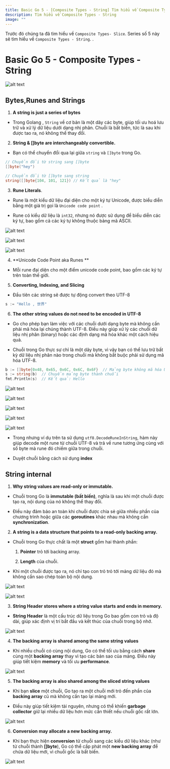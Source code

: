 ```yaml
---
title: Basic Go 5 - [Composite Types - String] Tìm hiểu về Composite Types - String
description: Tìm hiểu về Composite Types - String
image: ""
---
```


Trước đó chúng ta đã tìm hiểu về ```Composite Types- Slice```. 
Series số 5 này sẽ tìm hiểu về ```Composite Types - String```.
.
# Basic Go 5 - Composite Types - String
![alt text](./assets/basic5/alltype.png)

## Bytes,Runes and Strings

1. **A string is just a series of bytes**

- Trong Golang , ```String``` về cơ bản là một dãy các byte, giúp tối ưu hoá lưu trữ và xử lý dữ liệu dưới dạng nhị phân. Chuỗi là bất biến, tức là sau khi được tao ra, nó không thể thay đổi.

2. **String & []byte are interchangeably convertible.**

- Bạn có thể chuyển đổi qua lại giữa ```string``` và ```[]byte``` trong Go.

```go
// Chuyển đổi từ string sang []byte
[]byte("hey")

// Chuyển đổi từ []byte sang string
string([]byte{104, 101, 121}) // Kết quả là "hey"

```

3. **Rune Literals**.

- Rune là một kiểu dữ liệu đại diện cho một ký tự Unicode, được biểu diễn bằng một giá trị gọi là ```Unicode code point``` . 

- Rune có kiểu dữ liệu là ```int32```, nhưng nó được sử dụng để biểu diễn các ký tự, bao gồm cả các ký tự không thuộc bảng mã ASCII.

![alt text](./assets/basic5/rune.png)

![alt text](./assets/basic5/rune2.png)

![alt text](./assets/basic5/rune4.png)

4. **Unicode Code Point aka Runes **

- Mỗi rune đại diện cho một điểm unicode code point, bao gồm các ký tự trên toàn thế giới.

5. **Converting, Indexing, and Slicing**

- Đầu tiên các string sẽ được tự động convert theo UTF-8

```go
s := "Hello , 世界"

```

6. **The other string values do not need to be encoded in UTF-8**

- Go cho phép bạn làm việc với các chuỗi dưới dạng byte mà không cần phải mã hóa lại chúng thành UTF-8. Điều này giúp xử lý các chuỗi dữ liệu nhị phân (binary) hoặc các định dạng mã hóa khác một cách hiệu quả. 

- Chuỗi trong Go thực sự chỉ là một dãy byte, vì vậy bạn có thể lưu trữ bất kỳ dữ liệu nhị phân nào trong chuỗi mà không bắt buộc phải sử dụng mã hóa UTF-8.

```go
b := []byte{0x48, 0x65, 0x6C, 0x6C, 0x6F}  // Mảng byte không mã hóa UTF-8
s := string(b)  // Chuyển mảng byte thành chuỗi
fmt.Println(s)  // Kết quả: Hello
```

![alt text](./assets/basic5/run5.png)

![alt text](./assets/basic5/run6.png)

![alt text](./assets/basic5/rune7.png)

![alt text](./assets/basic5/rune8.png)

![alt text](./assets/basic5/rune9.png)

- Trong nhưng ví dụ trên ta sử dụng ```utf8.DecodeRuneInString```, hàm này giúp decode một rune từ chuỗi UTF-8 và trả về rune tương ứng cùng với số byte mà rune đó chiếm giữa trong chuỗi.

- Duyệt chuỗi bằng cách sử dụng **index**

## String internal

1. **Why string values are read-only or immutable.**

- Chuỗi trong Go là **immutable (bất biến)**, nghĩa là sau khi một chuỗi được tạo ra, nội dung của nó không thể thay đổi. 

- Điều này đảm bảo an toàn khi chuỗi được chia sẻ giữa nhiều phần của chương trình hoặc giữa các **goroutines** khác nhau mà không cần **synchronization**.

2. **A string is a data structure that points to a read-only backing array.**

- Chuỗi trong Go thực chất là một **struct** gồm hai thành phần:

    1. **Pointer** trỏ tới backing array.

    2. **Length** của chuỗi.

- Khi một chuỗi được tạo ra, nó chỉ tạo con trỏ trỏ tới mảng dữ liệu đó mà không cần sao chép toàn bộ nội dung.

![alt text](./assets/basic5/string.png)

![alt text](./assets/basic5/string2.png)

3. **String Header stores where a string value starts and ends in memory.**

- **String Header** là một cấu trúc dữ liệu trong Go bao gồm con trỏ và độ dài, giúp xác định vị trí bắt đầu và kết thúc của chuỗi trong bộ nhớ.

![alt text](./assets/basic5/string3.png)

4. **The backing array is shared among the same string values**

- Khi nhiều chuỗi có cùng nội dung, Go có thể tối ưu bằng cách **share** cùng một **backing array** thay vì tạo các bản sao của mảng. Điều này giúp tiết kiệm **memory** và tối ưu **performance**.

![alt text](./assets/basic5/string4.png)

5. **The backing array is also shared among the sliced string values**

- Khi bạn **slice** một chuỗi, Go tạo ra một chuỗi mới trỏ đến phần của **backing array** cũ mà không cần tạo lại mảng mới. 

- Điều này giúp tiết kiệm tài nguyên, nhưng có thể khiến **garbage collector** giữ lại nhiều dữ liệu hơn mức cần thiết nếu chuỗi gốc rất lớn.

![alt text](./assets/basic5/string5.png)

6. **Conversion may allocate a new backing array.**

- Khi bạn thực hiện **conversion** từ chuỗi sang các kiểu dữ liệu khác (như từ chuỗi thành **[]byte**), Go có thể cấp phát một **new backing array** để chứa dữ liệu mới, vì chuỗi gốc là bất biến.


![alt text](./assets/basic5/string6.png)